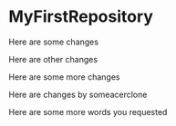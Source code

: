 # MyFirstRepository


Here are some changes

Here are other changes

Here are some more changes

Here are changes by someacerclone

Here are some more words you requested